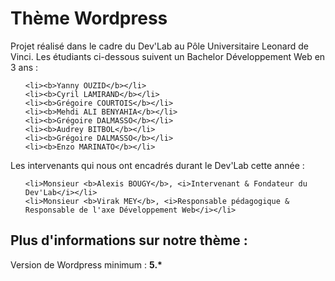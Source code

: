 <h1>Thème Wordpress</h1>

<p>Projet réalisé dans le cadre du Dev'Lab au Pôle Universitaire Leonard de Vinci. Les étudiants ci-dessous suivent un Bachelor Développement Web en 3 ans : </p>

<ul>

	<li><b>Yanny OUZID</b></li>
	<li><b>Cyril LAMIRAND</b></li>
	<li><b>Grégoire COURTOIS</b></li>
	<li><b>Mehdi ALI BENYAHIA</b></li>
	<li><b>Grégoire DALMASSO</b></li>
	<li><b>Audrey BITBOL</b></li>
	<li><b>Grégoire DALMASSO</b></li>
	<li><b>Enzo MARINATO</b></li>

</ul>

<p>Les intervenants qui nous ont encadrés durant le Dev'Lab cette année :</p>

<ul>
	
	<li>Monsieur <b>Alexis BOUGY</b>, <i>Intervenant & Fondateur du Dev'Lab</i></li>
	<li>Monsieur <b>Virak MEY</b>, <i>Responsable pédagogique & Responsable de l'axe Développement Web</i></li>

</ul>

<h2>Plus d'informations sur notre thème :</h2>

<p>Version de Wordpress minimum : <b>5.*</b> </p>
